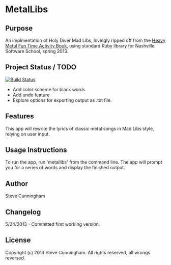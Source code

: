 MetalLibs
==========================

Purpose
-------

An implmentation of Holy Diver Mad Libs, lovingly ripped off from the [Heavy Metal Fun Time Activity Book](http://www.amazon.com/Heavy-Metal-Time-Activity-Book/dp/155022798X), 
using standard Ruby library for Nashville Software School, spring 2013.


Project Status / TODO
---------------------

[![Build Status](https://travis-ci.org/Steve-Cunningham/Metal-Libs.png)](https://travis-ci.org/Steve-Cunningham/Metal-Libs/)

* Add color scheme for blank words
* Add undo feature
* Explore options for exporting output as .txt file.

Features
--------
This app will rewrite the lyrics of classic metal songs in Mad Libs style, relying on user input.


Usage Instructions
------------------

To run the app, run 'metallibs' from the command line. The app will prompt you for a series of words and display the
finished output. 


Author
------

Steve Cunningham

Changelog
---------

5/24/2013 - Committed first working version.

License
-------
Copyright (c) 2013 Steve Cunningham. All rights reserved, all wrongs reversed. 